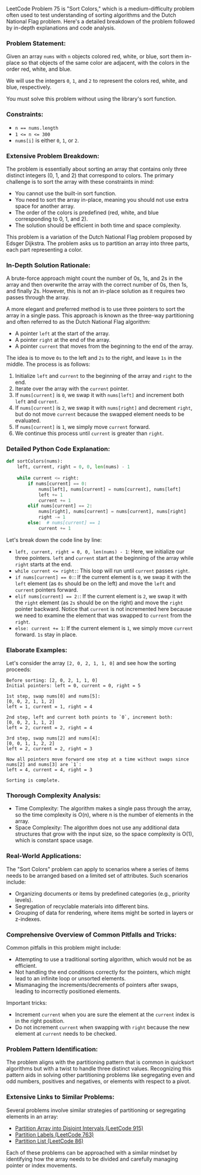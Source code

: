 LeetCode Problem 75 is "Sort Colors," which is a medium-difficulty problem often used to test understanding of sorting algorithms and the Dutch National Flag problem. Here's a detailed breakdown of the problem followed by in-depth explanations and code analysis.

### Problem Statement:

Given an array `nums` with `n` objects colored red, white, or blue, sort them in-place so that objects of the same color are adjacent, with the colors in the order red, white, and blue.

We will use the integers `0`, `1`, and `2` to represent the colors red, white, and blue, respectively.

You must solve this problem without using the library's sort function.

### Constraints:
- `n == nums.length`
- `1 <= n <= 300`
- `nums[i]` is either `0`, `1`, or `2`.

### Extensive Problem Breakdown:

The problem is essentially about sorting an array that contains only three distinct integers (0, 1, and 2) that correspond to colors. The primary challenge is to sort the array with these constraints in mind:

- You cannot use the built-in sort function.
- You need to sort the array in-place, meaning you should not use extra space for another array.
- The order of the colors is predefined (red, white, and blue corresponding to 0, 1, and 2).
- The solution should be efficient in both time and space complexity.

This problem is a variation of the Dutch National Flag problem proposed by Edsger Dijkstra. The problem asks us to partition an array into three parts, each part representing a color.

### In-Depth Solution Rationale:

A brute-force approach might count the number of 0s, 1s, and 2s in the array and then overwrite the array with the correct number of 0s, then 1s, and finally 2s. However, this is not an in-place solution as it requires two passes through the array.

A more elegant and preferred method is to use three pointers to sort the array in a single pass. This approach is known as the three-way partitioning and often referred to as the Dutch National Flag algorithm:

- A pointer `left` at the start of the array.
- A pointer `right` at the end of the array.
- A pointer `current` that moves from the beginning to the end of the array.

The idea is to move `0s` to the left and `2s` to the right, and leave `1s` in the middle. The process is as follows:

1. Initialize `left` and `current` to the beginning of the array and `right` to the end.
2. Iterate over the array with the `current` pointer.
3. If `nums[current]` is `0`, we swap it with `nums[left]` and increment both `left` and `current`.
4. If `nums[current]` is `2`, we swap it with `nums[right]` and decrement `right`, but do not move `current` because the swapped element needs to be evaluated.
5. If `nums[current]` is `1`, we simply move `current` forward.
6. We continue this process until `current` is greater than `right`.

### Detailed Python Code Explanation:

```python
def sortColors(nums):
    left, current, right = 0, 0, len(nums) - 1
    
    while current <= right:
        if nums[current] == 0:
            nums[left], nums[current] = nums[current], nums[left]
            left += 1
            current += 1
        elif nums[current] == 2:
            nums[right], nums[current] = nums[current], nums[right]
            right -= 1
        else:  # nums[current] == 1
            current += 1
```

Let's break down the code line by line:

- `left, current, right = 0, 0, len(nums) - 1`: Here, we initialize our three pointers. `left` and `current` start at the beginning of the array while `right` starts at the end.
- `while current <= right:`: This loop will run until `current` passes `right`.
- `if nums[current] == 0:`: If the current element is `0`, we swap it with the `left` element (as `0s` should be on the left) and move the `left` and `current` pointers forward.
- `elif nums[current] == 2:`: If the current element is `2`, we swap it with the `right` element (as `2s` should be on the right) and move the `right` pointer backward. Notice that `current` is not incremented here because we need to examine the element that was swapped to `current` from the `right`.
- `else: current += 1`: If the current element is `1`, we simply move `current` forward. `1s` stay in place.

### Elaborate Examples:

Let's consider the array `[2, 0, 2, 1, 1, 0]` and see how the sorting proceeds:

```
Before sorting: [2, 0, 2, 1, 1, 0]
Initial pointers: left = 0, current = 0, right = 5

1st step, swap nums[0] and nums[5]:
[0, 0, 2, 1, 1, 2]
left = 1, current = 1, right = 4

2nd step, left and current both points to `0`, increment both:
[0, 0, 2, 1, 1, 2]
left = 2, current = 2, right = 4

3rd step, swap nums[2] and nums[4]:
[0, 0, 1, 1, 2, 2]
left = 2, current = 2, right = 3

Now all pointers move forward one step at a time without swaps since nums[2] and nums[3] are `1`:
left = 4, current = 4, right = 3

Sorting is complete.
```

### Thorough Complexity Analysis:

- Time Complexity: The algorithm makes a single pass through the array, so the time complexity is O(n), where n is the number of elements in the array.
- Space Complexity: The algorithm does not use any additional data structures that grow with the input size, so the space complexity is O(1), which is constant space usage.

### Real-World Applications:

The "Sort Colors" problem can apply to scenarios where a series of items needs to be arranged based on a limited set of attributes. Such scenarios include:
- Organizing documents or items by predefined categories (e.g., priority levels).
- Segregation of recyclable materials into different bins.
- Grouping of data for rendering, where items might be sorted in layers or z-indexes.

### Comprehensive Overview of Common Pitfalls and Tricks:

Common pitfalls in this problem might include:
- Attempting to use a traditional sorting algorithm, which would not be as efficient.
- Not handling the end conditions correctly for the pointers, which might lead to an infinite loop or unsorted elements.
- Mismanaging the increments/decrements of pointers after swaps, leading to incorrectly positioned elements.

Important tricks:
- Increment `current` when you are sure the element at the `current` index is in the right position.
- Do not increment `current` when swapping with `right` because the new element at `current` needs to be checked.

### Problem Pattern Identification:

The problem aligns with the partitioning pattern that is common in quicksort algorithms but with a twist to handle three distinct values. Recognizing this pattern aids in solving other partitioning problems like segregating even and odd numbers, positives and negatives, or elements with respect to a pivot.

### Extensive Links to Similar Problems:

Several problems involve similar strategies of partitioning or segregating elements in an array:

- [Partition Array into Disjoint Intervals (LeetCode 915)](https://leetcode.com/problems/partition-array-into-disjoint-intervals/)
- [Partition Labels (LeetCode 763)](https://leetcode.com/problems/partition-labels/)
- [Partition List (LeetCode 86)](https://leetcode.com/problems/partition-list/)

Each of these problems can be approached with a similar mindset by identifying how the array needs to be divided and carefully managing pointer or index movements.